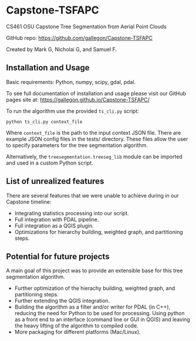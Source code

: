 # Capstone-TSFAPC
CS461 OSU Capstone Tree Segmentation from Aerial Point Clouds

GitHub repo: https://github.com/gallegon/Capstone-TSFAPC

Created by Mark G, Nicholai G, and Samuel F.

## Installation and Usage
Basic requirements: Python, numpy, scipy, gdal, pdal.

To see full documentation of installation and usage please visit our GitHub pages
site at:
https://gallegon.github.io/Capstone-TSFAPC/

To run the algorithm use the provided `ts_cli.py` script:
```
python ts_cli.py context_file
```

Where `context_file` is the path to the input context JSON file.
There are example JSON config files in the tests/ directory.
These files allow the user to specify parameters for the tree
segmentation algorithm.

Alternatively, the `treesegmentation.treeseg_lib` module can be imported and used in a custom Python script.

## List of unrealized features
There are several features that we were unable to achieve during in our Capstone
timeline:
- Integrating statistics processing into our script.
- Full integration with PDAL pipeline.
- Full integration as a QGIS plugin.
- Optimizations for hierarchy building, weighted graph, and partitioning steps.

## Potential for future projects
A main goal of this project was to provide an extensible base for this tree segmentation algorithm.
- Further optimization of the hierachy building, weighted graph, and partitioning steps.
- Further extending the QGIS integration.
- Building the algorithm as a filter and/or writer for PDAL (in C++), reducing the need for Python to be used for processing. Using python as a front end to an interface (command line or GUI in QGIS) and leaving the heavy lifting of the algorithm to compiled code.
- More packaging for different platforms (Mac/Linux).
